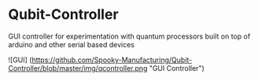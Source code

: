 # Qubit-Controller
GUI controller for experimentation with quantum processors built on top of arduino and other serial based devices

![GUI] (https://github.com/Spooky-Manufacturing/Qubit-Controller/blob/master/img/qcontroller.png "GUI Controller")

